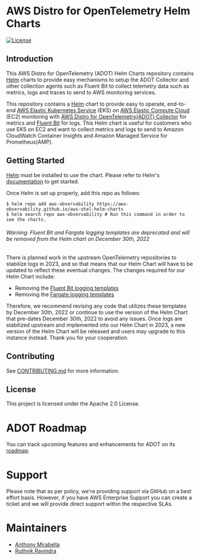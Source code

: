 # AWS Distro for OpenTelemetry Helm Charts
[![License](https://img.shields.io/badge/License-Apache%202.0-blue.svg)](https://opensource.org/licenses/Apache-2.0)

## Introduction
This AWS Distro for OpenTelemetry (ADOT) Helm Charts repository contains [Helm](https://helm.sh/) charts to provide easy mechanisms to setup the ADOT Collector and other collection agents such as Fluent Bit to collect telemetry data such as metrics, logs and traces to send to AWS monitoring services.

This repository contains a [Helm](https://helm.sh/) chart to provide easy to operate, end-to-end  [AWS Elastic Kubernetes Service](https://aws.amazon.com/eks/) (EKS) on [AWS Elastic Compute Cloud](https://aws.amazon.com/ec2/) (EC2) monitoring with [AWS Distro for OpenTelemetry(ADOT) Collector](https://docs.aws.amazon.com/AmazonCloudWatch/latest/monitoring/Container-Insights-EKS-otel.html) for metrics and [Fluent Bit](https://docs.aws.amazon.com/AmazonCloudWatch/latest/monitoring/Container-Insights-setup-logs-FluentBit.html) for logs. This Helm chart is useful for customers who use EKS on EC2 and want to collect metrics and logs to send to Amazon CloudWatch Container Insights and Amazon Managed Service for Prometheus(AMP).

## Getting Started

[Helm](https://helm.sh/) must be installed to use the chart. Please refer to Helm's [documentation](https://helm.sh/docs/) to get started.

Once Helm is set up properly, add this repo as follows:
```console
$ helm repo add aws-observability https://aws-observability.github.io/aws-otel-helm-charts
$ helm search repo aws-observability # Run this command in order to see the charts.
```

###### Warning: Fluent Bit and Fargate logging templates are deprecated and will be removed from the Helm chart on December 30th, 2022

There is planned work in the upstream OpenTelemetry repositories to stabilize logs in 2023, and so that means that our Helm Chart will have to be updated to reflect these eventual changes.  The changes required for our Helm Chart include:

* Removing the [Fluent Bit logging templates](https://github.com/aws-observability/aws-otel-helm-charts/tree/main/charts/adot-exporter-for-eks-on-ec2/templates/aws-for-fluent-bit)
* Removing the [Fargate logging templates](https://github.com/aws-observability/aws-otel-helm-charts/tree/main/charts/adot-exporter-for-eks-on-ec2/templates/aws-fargate-logging)

Therefore, we recommend revising any code that utilizes these templates by December 30th, 2022 or continue to use the version of the Helm Chart that pre-dates December 30th, 2022 to avoid any issues.  Once logs are stabilized upstream and implemented into our Helm Chart in 2023, a new version of the Helm Chart will be released and users may upgrade to this instance instead.  Thank you for your cooperation.


## Contributing

See [CONTRIBUTING.md](CONTRIBUTING.md) for more information.

## License

This project is licensed under the Apache 2.0 License.

# ADOT Roadmap 

You can track upcoming features and enhancements for ADOT on its [roadmap](https://github.com/orgs/aws-observability/projects/4).

# Support

Please note that as per policy, we're providing support via GitHub on a best effort basis. However, if you have AWS Enterprise Support you can create a ticket and we will provide direct support within the respective SLAs.

# Maintainers

- [Anthony Mirabella](https://github.com/Aneurysm9)
- [Ruthvik Ravindra](https://github.com/ruthvik17)

